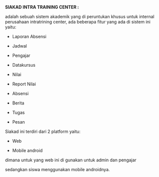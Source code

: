 **SIAKAD INTRA TRAINING CENTER :**

adalah sebuah sistem akademik yang di peruntukan khusus untuk internal perusahaan intratrining center, ada beberapa fitur yang ada di sistem ini yaitu:

- Laporan Absensi

- Jadwal 

- Pengajar

- Datakursus

- Nilai

- Report Nilai

- Absensi

- Berita

- Tugas

- Pesan

Siakad ini terdiri dari 2 platform yaitu:

- Web 

- Mobile android

dimana untuk yang web ini di gunakan untuk admin dan pengajar

sedangkan siswa menggunakan mobile androidnya.